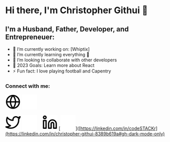 # Hi there, I'm Christopher Githui 👋

<!--
**craiptan/craiptan** is a ✨ _special_ ✨ repository because its `README.md` (this file) appears on your GitHub profile.
-->
## I'm a Husband, Father, Developer, and Entrepreneuer:

- 🔭 I’m currently working on: [Whiptix]
- 🌱 I’m currently learning everything 🤣
- 👯 I’m looking to collaborate with other developers
- 🥅 2023 Goals: Learn more about React
- ⚡ Fun fact: I love playing football and Capentry

### Connect with me:

[![website](./img/globe-light.svg)](https://whiptix.com#gh-light-mode-only)
[![website](./img/globe-dark.svg)](https://whiptix.com#gh-dark-mode-only)
&nbsp;&nbsp;

[![website](./img/twitter-light.svg)](https://twitter.com/chris_taipan#gh-light-mode-only)
[![website](./img/twitter-dark.svg)](https://twitter.com/chris_taipan#gh-dark-mode-only)
&nbsp;&nbsp;
[![website](./img/linkedin-light.svg)](https://linkedin.com/in/christopher-githui-8389b619a#gh-light-mode-only)
[![website](./img/linkedin-dark.svg)]([https://linkedin.com/in/codeSTACKr](https://linkedin.com/in/christopher-githui-8389b619a#gh-dark-mode-only)
&nbsp;&nbsp;

